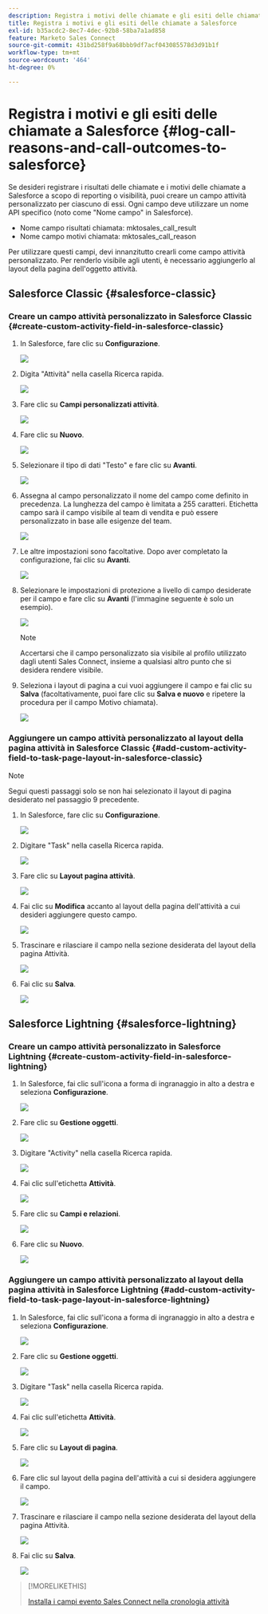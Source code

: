 ```yaml
---
description: Registra i motivi delle chiamate e gli esiti delle chiamate a Salesforce - Documenti Marketo - Documentazione del prodotto
title: Registra i motivi e gli esiti delle chiamate a Salesforce
exl-id: b35acdc2-8ec7-4dec-92b8-58ba7a1ad858
feature: Marketo Sales Connect
source-git-commit: 431bd258f9a68bbb9df7acf043085578d3d91b1f
workflow-type: tm+mt
source-wordcount: '464'
ht-degree: 0%

---
```


# Registra i motivi e gli esiti delle chiamate a Salesforce {#log-call-reasons-and-call-outcomes-to-salesforce}

Se desideri registrare i risultati delle chiamate e i motivi delle chiamate a Salesforce a scopo di reporting o visibilità, puoi creare un campo attività personalizzato per ciascuno di essi. Ogni campo deve utilizzare un nome API specifico (noto come &quot;Nome campo&quot; in Salesforce).

* Nome campo risultati chiamata: mktosales_call_result
* Nome campo motivi chiamata: mktosales_call_reason

Per utilizzare questi campi, devi innanzitutto crearli come campo attività personalizzato. Per renderlo visibile agli utenti, è necessario aggiungerlo al layout della pagina dell&#39;oggetto attività.

## Salesforce Classic {#salesforce-classic}

### Creare un campo attività personalizzato in Salesforce Classic  {#create-custom-activity-field-in-salesforce-classic}

1. In Salesforce, fare clic su **Configurazione**.

   ![](assets/log-call-reasons-and-call-outcomes-to-salesforce-1.png)

1. Digita &quot;Attività&quot; nella casella Ricerca rapida.

   ![](assets/log-call-reasons-and-call-outcomes-to-salesforce-2.png)

1. Fare clic su **Campi personalizzati attività**.

   ![](assets/log-call-reasons-and-call-outcomes-to-salesforce-3.png)

1. Fare clic su **Nuovo**.

   ![](assets/log-call-reasons-and-call-outcomes-to-salesforce-4.png)

1. Selezionare il tipo di dati &quot;Testo&quot; e fare clic su **Avanti**.

   ![](assets/log-call-reasons-and-call-outcomes-to-salesforce-5.png)

1. Assegna al campo personalizzato il nome del campo come definito in precedenza. La lunghezza del campo è limitata a 255 caratteri. Etichetta campo sarà il campo visibile al team di vendita e può essere personalizzato in base alle esigenze del team.

   ![](assets/log-call-reasons-and-call-outcomes-to-salesforce-6.png)

1. Le altre impostazioni sono facoltative. Dopo aver completato la configurazione, fai clic su **Avanti**.

   ![](assets/log-call-reasons-and-call-outcomes-to-salesforce-7.png)

1. Selezionare le impostazioni di protezione a livello di campo desiderate per il campo e fare clic su **Avanti** (l&#39;immagine seguente è solo un esempio).

   ![](assets/log-call-reasons-and-call-outcomes-to-salesforce-8.png)

   >[!NOTE]
   >
   >Accertarsi che il campo personalizzato sia visibile al profilo utilizzato dagli utenti Sales Connect, insieme a qualsiasi altro punto che si desidera rendere visibile.

1. Seleziona i layout di pagina a cui vuoi aggiungere il campo e fai clic su **Salva** (facoltativamente, puoi fare clic su **Salva e nuovo** e ripetere la procedura per il campo Motivo chiamata).

   ![](assets/log-call-reasons-and-call-outcomes-to-salesforce-9.png)

### Aggiungere un campo attività personalizzato al layout della pagina attività in Salesforce Classic {#add-custom-activity-field-to-task-page-layout-in-salesforce-classic}

>[!NOTE]
>
>Segui questi passaggi solo se non hai selezionato il layout di pagina desiderato nel passaggio 9 precedente.

1. In Salesforce, fare clic su **Configurazione**.

   ![](assets/log-call-reasons-and-call-outcomes-to-salesforce-10.png)

1. Digitare &quot;Task&quot; nella casella Ricerca rapida.

   ![](assets/log-call-reasons-and-call-outcomes-to-salesforce-11.png)

1. Fare clic su **Layout pagina attività**.

   ![](assets/log-call-reasons-and-call-outcomes-to-salesforce-12.png)

1. Fai clic su **Modifica** accanto al layout della pagina dell&#39;attività a cui desideri aggiungere questo campo.

   ![](assets/log-call-reasons-and-call-outcomes-to-salesforce-13.png)

1. Trascinare e rilasciare il campo nella sezione desiderata del layout della pagina Attività.

   ![](assets/log-call-reasons-and-call-outcomes-to-salesforce-14.png)

1. Fai clic su **Salva**.

   ![](assets/log-call-reasons-and-call-outcomes-to-salesforce-15.png)

## Salesforce Lightning {#salesforce-lightning}

### Creare un campo attività personalizzato in Salesforce Lightning {#create-custom-activity-field-in-salesforce-lightning}

1. In Salesforce, fai clic sull&#39;icona a forma di ingranaggio in alto a destra e seleziona **Configurazione**.

   ![](assets/log-call-reasons-and-call-outcomes-to-salesforce-16.png)

1. Fare clic su **Gestione oggetti**.

   ![](assets/log-call-reasons-and-call-outcomes-to-salesforce-17.png)

1. Digitare &quot;Activity&quot; nella casella Ricerca rapida.

   ![](assets/log-call-reasons-and-call-outcomes-to-salesforce-18.png)

1. Fai clic sull&#39;etichetta **Attività**.

   ![](assets/log-call-reasons-and-call-outcomes-to-salesforce-19.png)

1. Fare clic su **Campi e relazioni**.

   ![](assets/log-call-reasons-and-call-outcomes-to-salesforce-20.png)

1. Fare clic su **Nuovo**.

   ![](assets/log-call-reasons-and-call-outcomes-to-salesforce-21.png)

### Aggiungere un campo attività personalizzato al layout della pagina attività in Salesforce Lightning {#add-custom-activity-field-to-task-page-layout-in-salesforce-lightning}

1. In Salesforce, fai clic sull&#39;icona a forma di ingranaggio in alto a destra e seleziona **Configurazione**.

   ![](assets/log-call-reasons-and-call-outcomes-to-salesforce-22.png)

1. Fare clic su **Gestione oggetti**.

   ![](assets/log-call-reasons-and-call-outcomes-to-salesforce-23.png)

1. Digitare &quot;Task&quot; nella casella Ricerca rapida.

   ![](assets/log-call-reasons-and-call-outcomes-to-salesforce-24.png)

1. Fai clic sull&#39;etichetta **Attività**.

   ![](assets/log-call-reasons-and-call-outcomes-to-salesforce-25.png)

1. Fare clic su **Layout di pagina**.

   ![](assets/log-call-reasons-and-call-outcomes-to-salesforce-26.png)

1. Fare clic sul layout della pagina dell&#39;attività a cui si desidera aggiungere il campo.

   ![](assets/log-call-reasons-and-call-outcomes-to-salesforce-27.png)

1. Trascinare e rilasciare il campo nella sezione desiderata del layout della pagina Attività.

   ![](assets/log-call-reasons-and-call-outcomes-to-salesforce-28.png)

1. Fai clic su **Salva**.

   ![](assets/log-call-reasons-and-call-outcomes-to-salesforce-29.png)

>[!MORELIKETHIS]
>
>[Installa i campi evento Sales Connect nella cronologia attività](/help/marketo/product-docs/marketo-sales-connect/crm/salesforce-customization/install-sales-connect-event-fields-on-activity-history.md)
